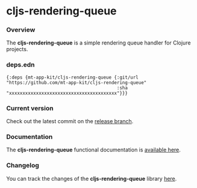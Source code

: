 
# cljs-rendering-queue

### Overview

The <strong>cljs-rendering-queue</strong> is a simple rendering queue handler for Clojure projects.

### deps.edn

```
{:deps {mt-app-kit/cljs-rendering-queue {:git/url "https://github.com/mt-app-kit/cljs-rendering-queue"
                                         :sha     "xxxxxxxxxxxxxxxxxxxxxxxxxxxxxxxxxxxxxxxx"}}}
```

### Current version

Check out the latest commit on the [release branch](https://github.com/mt-app-kit/cljs-rendering-queue/tree/release).

### Documentation

The <strong>cljs-rendering-queue</strong> functional documentation is [available here](https://mt-app-kit.github.io/cljs-rendering-queue).

### Changelog

You can track the changes of the <strong>cljs-rendering-queue</strong> library [here](CHANGES.md).
